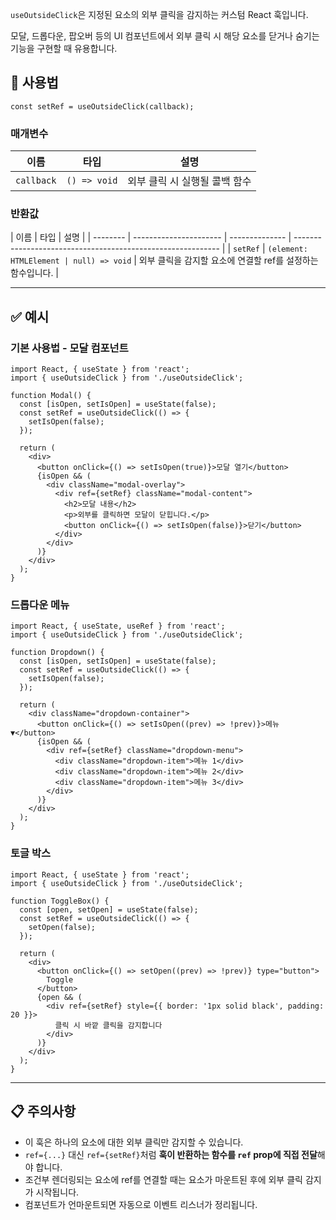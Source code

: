 `useOutsideClick`은 지정된 요소의 외부 클릭을 감지하는 커스텀 React 훅입니다.

모달, 드롭다운, 팝오버 등의 UI 컴포넌트에서 외부 클릭 시 해당 요소를 닫거나 숨기는 기능을 구현할 때 유용합니다.

## 🔗 사용법

```tsx
const setRef = useOutsideClick(callback);
```

### 매개변수

| 이름       | 타입         | 설명                          |
| ---------- | ------------ | ----------------------------- |
| `callback` | `() => void` | 외부 클릭 시 실행될 콜백 함수 |

### 반환값

| 이름     | 타입                   | 설명           |
| -------- | ---------------------- | -------------- | ----------------------------------------------------------- |
| `setRef` | `(element: HTMLElement | null) => void` | 외부 클릭을 감지할 요소에 연결할 ref를 설정하는 함수입니다. |

---

## ✅ 예시

### 기본 사용법 - 모달 컴포넌트

```tsx
import React, { useState } from 'react';
import { useOutsideClick } from './useOutsideClick';

function Modal() {
  const [isOpen, setIsOpen] = useState(false);
  const setRef = useOutsideClick(() => {
    setIsOpen(false);
  });

  return (
    <div>
      <button onClick={() => setIsOpen(true)}>모달 열기</button>
      {isOpen && (
        <div className="modal-overlay">
          <div ref={setRef} className="modal-content">
            <h2>모달 내용</h2>
            <p>외부를 클릭하면 모달이 닫힙니다.</p>
            <button onClick={() => setIsOpen(false)}>닫기</button>
          </div>
        </div>
      )}
    </div>
  );
}
```

### 드롭다운 메뉴

```tsx
import React, { useState, useRef } from 'react';
import { useOutsideClick } from './useOutsideClick';

function Dropdown() {
  const [isOpen, setIsOpen] = useState(false);
  const setRef = useOutsideClick(() => {
    setIsOpen(false);
  });

  return (
    <div className="dropdown-container">
      <button onClick={() => setIsOpen((prev) => !prev)}>메뉴 ▼</button>
      {isOpen && (
        <div ref={setRef} className="dropdown-menu">
          <div className="dropdown-item">메뉴 1</div>
          <div className="dropdown-item">메뉴 2</div>
          <div className="dropdown-item">메뉴 3</div>
        </div>
      )}
    </div>
  );
}
```

### 토글 박스

```tsx
import React, { useState } from 'react';
import { useOutsideClick } from './useOutsideClick';

function ToggleBox() {
  const [open, setOpen] = useState(false);
  const setRef = useOutsideClick(() => {
    setOpen(false);
  });

  return (
    <div>
      <button onClick={() => setOpen((prev) => !prev)} type="button">
        Toggle
      </button>
      {open && (
        <div ref={setRef} style={{ border: '1px solid black', padding: 20 }}>
          클릭 시 바깥 클릭을 감지합니다
        </div>
      )}
    </div>
  );
}
```

---

## 📋 주의사항

- 이 훅은 하나의 요소에 대한 외부 클릭만 감지할 수 있습니다.
- `ref={...}` 대신 `ref={setRef}`처럼 **훅이 반환하는 함수를 `ref` prop에 직접 전달**해야 합니다.
- 조건부 렌더링되는 요소에 ref를 연결할 때는 요소가 마운트된 후에 외부 클릭 감지가 시작됩니다.
- 컴포넌트가 언마운트되면 자동으로 이벤트 리스너가 정리됩니다.
